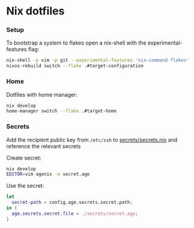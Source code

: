 # Nix dotfiles

### Setup

To bootstrap a system to flakes open a nix-shell with the experimental-features flag:

```bash
nix-shell -p vim -p git --experimental-features 'nix-command flakes'
nixos-rebuild switch --flake .#target-configuration
```

### Home

Dotfiles with home manager:

```bash
nix develop
home-manager switch --flake .#target-home
```

### Secrets

Add the recipient public key from `/etc/ssh` to [secrets/secrets.nix](./secrets/secrets.nix) and reference the relevant secrets

Create secret:

```bash
nix develop
EDITOR=vim agenix -e secret.age
```

Use the secret:

```nix
let
  secret-path = config.age.secrets.secret.path;
in {
  age.secrets.secret.file = ./secrets/secret.age;
}
```
